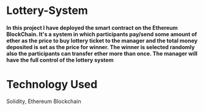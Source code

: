 # Lottery-System
#### In this project I have deployed the smart contract on the Ethereum BlockChain. It's a system in which participants pay/send some amount of ether as the price to buy lottery ticket to the manager and the total money deposited is set as the price for winner. The winner is selected randomly also the participants can transfer ether more than once. The manager will have the full control of the lottery system 
# Technology Used
Solidity, Ethereum Blockchain
